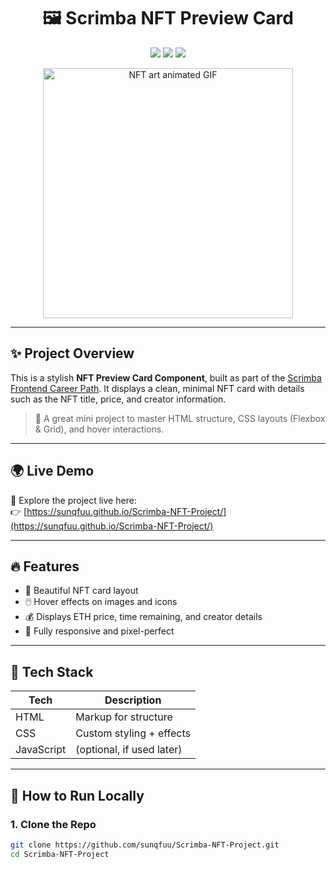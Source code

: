<h1 align="center">🖼️ Scrimba NFT Preview Card</h1>

<p align="center">
  <img src="https://img.shields.io/badge/Scrimba%20Project-NFT%20Preview%20Card-blueviolet?style=for-the-badge" />
  <img src="https://img.shields.io/badge/Tech-HTML%20%7C%20CSS%20%7C%20JS-orange?style=for-the-badge" />
  <img src="https://img.shields.io/badge/Status-Complete-brightgreen?style=for-the-badge" />
</p>

<p align="center">
  <img src="https://media.giphy.com/media/IoX6UVQz9WNbZoLjxF/giphy.gif" width="400" alt="NFT art animated GIF" />
</p>

---

## ✨ Project Overview

This is a stylish **NFT Preview Card Component**, built as part of the [Scrimba Frontend Career Path](https://scrimba.com/). It displays a clean, minimal NFT card with details such as the NFT title, price, and creator information.

> 🧪 A great mini project to master HTML structure, CSS layouts (Flexbox & Grid), and hover interactions.

---

## 🌍 Live Demo

🚀 Explore the project live here:  
👉 [https://sunqfuu.github.io/Scrimba-NFT-Project/](https://sunqfuu.github.io/Scrimba-NFT-Project/)

---

## 🔥 Features

- 💎 Beautiful NFT card layout
- 🖱️ Hover effects on images and icons
- 💰 Displays ETH price, time remaining, and creator details
- 🎨 Fully responsive and pixel-perfect

---

## 🧰 Tech Stack

| Tech      | Description              |
|-----------|--------------------------|
| HTML      | Markup for structure     |
| CSS       | Custom styling + effects |
| JavaScript | (optional, if used later) |

---

## 🚀 How to Run Locally

### 1. Clone the Repo

```bash
git clone https://github.com/sunqfuu/Scrimba-NFT-Project.git
cd Scrimba-NFT-Project
